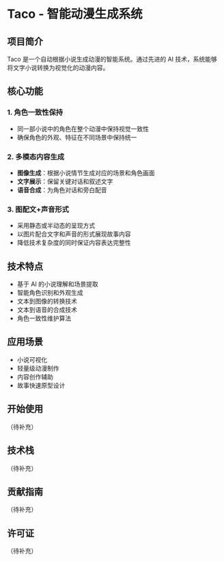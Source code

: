 # Taco - 智能动漫生成系统

## 项目简介

Taco 是一个自动根据小说生成动漫的智能系统。通过先进的 AI 技术，系统能够将文字小说转换为视觉化的动漫内容。

## 核心功能

### 1. 角色一致性保持
- 同一部小说中的角色在整个动漫中保持视觉一致性
- 确保角色的外观、特征在不同场景中保持统一

### 2. 多模态内容生成
- **图像生成**：根据小说情节生成对应的场景和角色画面
- **文字展示**：保留关键对话和叙述文字
- **语音合成**：为角色对话和旁白配音

### 3. 图配文+声音形式
- 采用静态或半动态的呈现方式
- 以图片配合文字和声音的形式展现故事内容
- 降低技术复杂度的同时保证内容表达完整性

## 技术特点

- 基于 AI 的小说理解和场景提取
- 智能角色识别和外观生成
- 文本到图像的转换技术
- 文本到语音的合成技术
- 角色一致性维护算法

## 应用场景

- 小说可视化
- 轻量级动漫制作
- 内容创作辅助
- 故事快速原型设计

## 开始使用

（待补充）

## 技术栈

（待补充）

## 贡献指南

（待补充）

## 许可证

（待补充）
